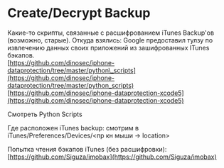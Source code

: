 # Create/Decrypt Backup

Какие-то скрипты, связанные с расшифрованием iTunes Backup'ов \(возможно, старые\). Откуда взялись: Google предоставил тулзу по извлечению данных своих приложений из зашифрованных ITunes бэкапов.  
[https://github.com/dinosec/iphone-dataprotection/tree/master/python\_scripts](https://github.com/dinosec/iphone-dataprotection/tree/master/python_scripts)  
[https://github.com/dinosec/iphone-dataprotection-xcode5](https://github.com/dinosec/iphone-dataprotection-xcode5)

Смотреть Python Scripts

Где расположен iTunes backup: смотрим в iTunes/Preferences/Devices/&lt;пр кн мыши -&gt; location&gt;

Попытка чтения бэкапов iTunes \(без расшифровки\): [https://github.com/Siguza/imobax](https://github.com/Siguza/imobax)



